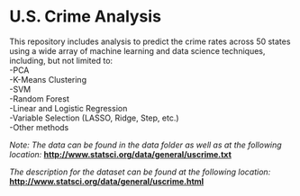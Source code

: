 # U.S. Crime Analysis
This repository includes analysis to predict the crime rates across 50 states using a wide array of machine learning and data science techniques, including, but not limited to:  
  -PCA  
  -K-Means Clustering  
  -SVM  
  -Random Forest  
  -Linear and Logistic Regression  
  -Variable Selection (LASSO, Ridge, Step, etc.)  
  -Other methods  
  
*Note: The data can be found in the data folder as well as at the following location:*   **http://www.statsci.org/data/general/uscrime.txt**  
  
*The description for the dataset can be found at the following location:*   **http://www.statsci.org/data/general/uscrime.html**